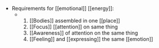 - Requirements for [[emotional]] [[energy]]:
	- 1. [[Bodies]] assembled in one [[place]]
	  2. [[Focus]] [[attention]] on same thing
	  3. [[Awareness]] of attention on the same thing
	  4. [[Feeling]] and [[expressing]] the same [[emotion]]